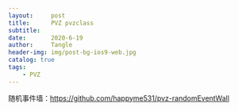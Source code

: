 ```yaml
---
layout:     post
title:      PVZ pvzclass
subtitle:   
date:       2020-6-19
author:     Tangle
header-img: img/post-bg-ios9-web.jpg
catalog: true
tags:
    - PVZ
---
```


随机事件墙：https://github.com/happyme531/pvz-randomEventWall
